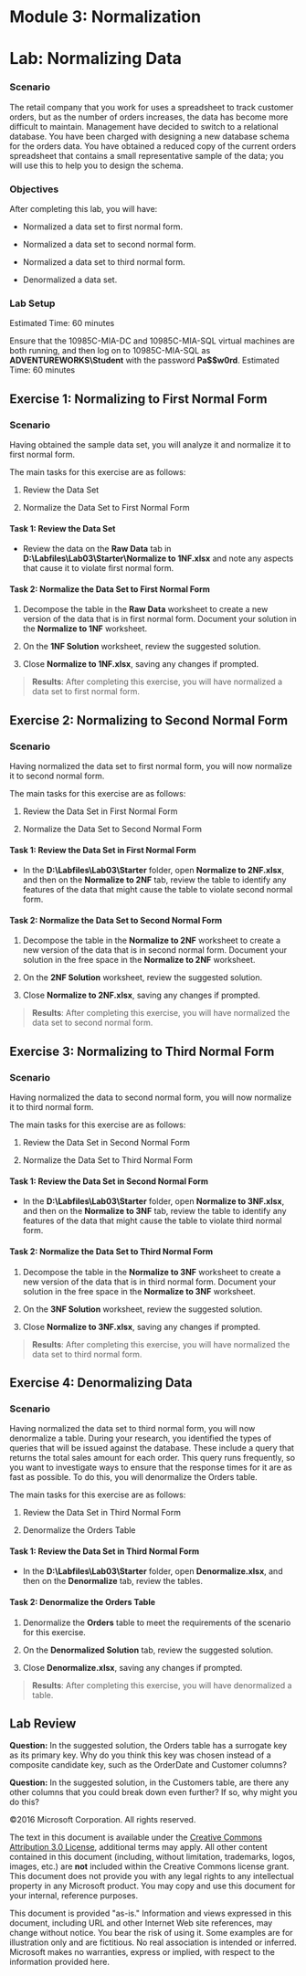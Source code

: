 # Module 3: Normalization
# Lab: Normalizing Data

### Scenario

The retail company that you work for uses a spreadsheet to track customer orders, but as the number of orders increases, the data has become more difficult to maintain. Management have decided to switch to a relational database. You have been charged with designing a new database schema for the orders data. You have obtained a reduced copy of the current orders spreadsheet that contains a small representative sample of the data; you will use this to help you to design the schema.

### Objectives

After completing this lab, you will have:

-   Normalized a data set to first normal form.

-   Normalized a data set to second normal form.

-   Normalized a data set to third normal form.

-   Denormalized a data set.

### Lab Setup

Estimated Time: 60 minutes

Ensure that the 10985C-MIA-DC and 10985C-MIA-SQL virtual machines are
both running, and then log on to 10985C-MIA-SQL as **ADVENTUREWORKS\\Student** with the password **Pa$$w0rd**.
Estimated Time: 60 minutes

## Exercise 1: Normalizing to First Normal Form

### Scenario

Having obtained the sample data set, you will analyze it and normalize it to first normal form.

The main tasks for this exercise are as follows:

1. Review the Data Set

2. Normalize the Data Set to First Normal Form

#### Task 1: Review the Data Set

-   Review the data on the **Raw Data** tab in **D:\\Labfiles\\Lab03\\Starter\\Normalize to 1NF.xlsx** and note any aspects that cause it to violate first normal form.

#### Task 2: Normalize the Data Set to First Normal Form

1. Decompose the table in the **Raw Data** worksheet to create a new version of the data that is in first normal form. Document your solution in the **Normalize to 1NF** worksheet.

2. On the **1NF Solution** worksheet, review the suggested solution.

3. Close **Normalize to 1NF.xlsx**, saving any changes if prompted.

> **Results**: After completing this exercise, you will have normalized a data set to first normal form.

## Exercise 2: Normalizing to Second Normal Form

### Scenario

Having normalized the data set to first normal form, you will now normalize it to second normal form.

The main tasks for this exercise are as follows:

1. Review the Data Set in First Normal Form

2. Normalize the Data Set to Second Normal Form

#### Task 1: Review the Data Set in First Normal Form

-   In the **D:\\Labfiles\\Lab03\\Starter** folder, open **Normalize to 2NF.xlsx**, and then on the **Normalize to 2NF** tab, review the table to identify any features of the data that might cause the table to violate second normal form.

#### Task 2: Normalize the Data Set to Second Normal Form

1. Decompose the table in the **Normalize to 2NF** worksheet to create a new version of the data that is in second normal form. Document your solution in the free space in the **Normalize to 2NF** worksheet.

2. On the **2NF Solution** worksheet, review the suggested solution.

3. Close **Normalize to 2NF.xlsx**, saving any changes if prompted.

> **Results**: After completing this exercise, you will have normalized the data set to second normal form.

## Exercise 3: Normalizing to Third Normal Form

### Scenario

Having normalized the data to second normal form, you will now normalize it to third normal form.

The main tasks for this exercise are as follows:

1. Review the Data Set in Second Normal Form

2. Normalize the Data Set to Third Normal Form

#### Task 1: Review the Data Set in Second Normal Form

-   In the **D:\\Labfiles\\Lab03\\Starter** folder, open **Normalize to 3NF.xlsx**, and then on the **Normalize to 3NF** tab, review the table to identify any features of the data that might cause the table to violate third normal form.

#### Task 2: Normalize the Data Set to Third Normal Form

1. Decompose the table in the **Normalize to 3NF** worksheet to create a new version of the data that is in third normal form. Document your solution in the free space in the **Normalize to 3NF** worksheet.

2. On the **3NF Solution** worksheet, review the suggested solution.

3. Close **Normalize to 3NF.xlsx**, saving any changes if prompted.

> **Results**: After completing this exercise, you will have normalized the data set to third normal form.

## Exercise 4: Denormalizing Data

### Scenario

Having normalized the data set to third normal form, you will now denormalize a table. During your research, you identified the types of queries that will be issued against the database. These include a query that returns the total sales amount for each order. This query runs frequently, so you want to investigate ways to ensure that the response times for it are as fast as possible. To do this, you will denormalize the Orders table.

The main tasks for this exercise are as follows:

1. Review the Data Set in Third Normal Form

2. Denormalize the Orders Table

#### Task 1: Review the Data Set in Third Normal Form

-   In the **D:\\Labfiles\\Lab03\\Starter** folder, open     **Denormalize.xlsx**, and then on the **Denormalize** tab, review the tables.

#### Task 2: Denormalize the Orders Table

1. Denormalize the **Orders** table to meet the requirements of the scenario for this exercise.

2. On the **Denormalized Solution** tab, review the suggested solution.

3. Close **Denormalize.xlsx**, saving any changes if prompted.

> **Results**: After completing this exercise, you will have denormalized a table.

## Lab Review

**Question:** In the suggested solution, the Orders table has a surrogate key as its primary key. Why do you think this key was chosen instead of a composite candidate key, such as the OrderDate and Customer columns?

**Question:** In the suggested solution, in the Customers table, are there any other columns that you could break down even further? If so, why might you do this?

©2016 Microsoft Corporation. All rights reserved.

The text in this document is available under the [Creative Commons Attribution 3.0 License](https://creativecommons.org/licenses/by/3.0/legalcode "Creative Commons Attribution 3.0 License"), additional terms may apply.  All other content contained in this document (including, without limitation, trademarks, logos, images, etc.) are **not** included within the Creative Commons license grant.  This document does not provide you with any legal rights to any intellectual property in any Microsoft product. You may copy and use this document for your internal, reference purposes.

This document is provided "as-is." Information and views expressed in this document, including URL and other Internet Web site references, may change without notice. You bear the risk of using it. Some examples are for illustration only and are fictitious. No real association is intended or inferred. Microsoft makes no warranties, express or implied, with respect to the information provided here.
